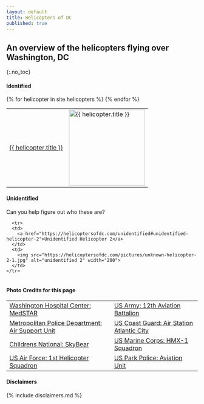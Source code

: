 ```yaml
---
layout: default
title: Helicopters of DC
published: true
---
```


## An overview of the helicopters flying over Washington, DC

{:.no_toc}

#### Identified

<table style="width:100%">
  {% for helicopter in site.helicopters %}
    <tr>
      <td>
        <a href="{{ helicopter.url | absolute_url }}">{{ helicopter.title }}</a>
      </td>
      <td>
        <img src="{{ helicopter.image | absolute_url }}" alt="{{ helicopter.title }}" width="200">
      </td>
    </tr>
  {% endfor %}
</table>

#### Unidentified

Can you help figure out who these are?  


<table style="width:100%">
  
      <tr>
      <td>
        <a href="https://helicoptersofdc.com/unidentified#unidentified-helicopter-2">Unidentified Helicopter 2</a>
      </td>
      <td>
        <img src="https://helicoptersofdc.com/pictures/unknown-helicopter-2-1.jpg" alt="unidentified 2" width="200">
      </td>
    </tr>
</table>

#### Photo Credits for this page


 <table style="width:100%">
  <tr>
    <td><a href="https://www.medstarwashington.org/our-services/medstar-heart-vascular-institute/treatments/medstar-rapid-transportation/" target="_blank">Washington Hospital Center: MedSTAR</a></td>
    <td><a href="https://foxtrotalpha.jalopnik.com/these-elite-military-helicopter-units-fly-washingtons-p-1704260996" target="_blank">US Army: 12th Aviation Battalion</a></td>
  </tr>
   <tr>
    <td><a href="https://www.flickr.com/photos/ep_jhu/35266792364/in/photostream/" target="_blank">Metropolitan Police Department: Air Support Unit</a></td>
    <td><a href="https://en.wikipedia.org/wiki/File:USCG_HH-65C.jpg" target="_blank">US Coast Guard: Air Station Atlantic City</a></td>
  </tr>
   <tr>
    <td><a href="https://twitter.com/stat_medevac/status/817390049927036928" target="_blank">Childrens National: SkyBear</a></td>
    <td><a href="https://en.wikipedia.org/wiki/Marine_One#/media/File:VH-3D_Marine_One_over_Washington_DC_May_2005.jpg" target="_blank">US Marine Corps: HMX-1 Squadron</a></td>
  </tr>
   <tr>
    <td><a href="https://commons.wikimedia.org/wiki/Category:1st_Helicopter_Squadron_(United_States_Air_Force)#/media/File:141021-F-CX842-001_The_first_ex-USMC_UH-1N_for_1HS_lands_at_Andrews.jpg" target="_blank">US Air Force: 1st Helicopter Squadron</a></td>
    <td><a href="https://en.wikipedia.org/wiki/File:U.S._Park_Police_helicopter.JPG" target="_blank">US Park Police: Aviation Unit</a></td>
  </tr>
</table>



#### Disclaimers

{% include disclaimers.md %}
